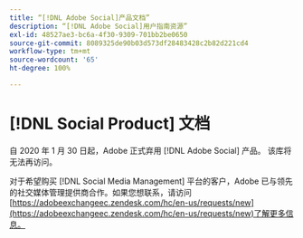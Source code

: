 ```yaml
---
title: “[!DNL Adobe Social]产品文档”
description: “[!DNL Adobe Social]用户指南资源”
exl-id: 48527ae3-bc6a-4f30-9309-701bb2be0650
source-git-commit: 8089325de90b03d573df28483428c2b82d221cd4
workflow-type: tm+mt
source-wordcount: '65'
ht-degree: 100%

---
```


# [!DNL Social Product] 文档

自 2020 年 1 月 30 日起，Adobe 正式弃用 [!DNL Adobe Social] 产品。 该库将无法再访问。

对于希望购买 [!DNL Social Media Management] 平台的客户，Adobe 已与领先的社交媒体管理提供商合作。如果您想联系，请访问[https://adobeexchangeec.zendesk.com/hc/en-us/requests/new](https://adobeexchangeec.zendesk.com/hc/en-us/requests/new)了解更多信息。
